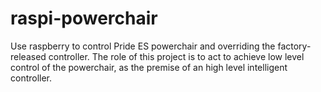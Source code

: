 # raspi-powerchair
Use raspberry to control Pride ES powerchair and overriding the factory-released controller. The role of this project is to act to achieve low level control of the powerchair, as the premise of an high level intelligent controller.
